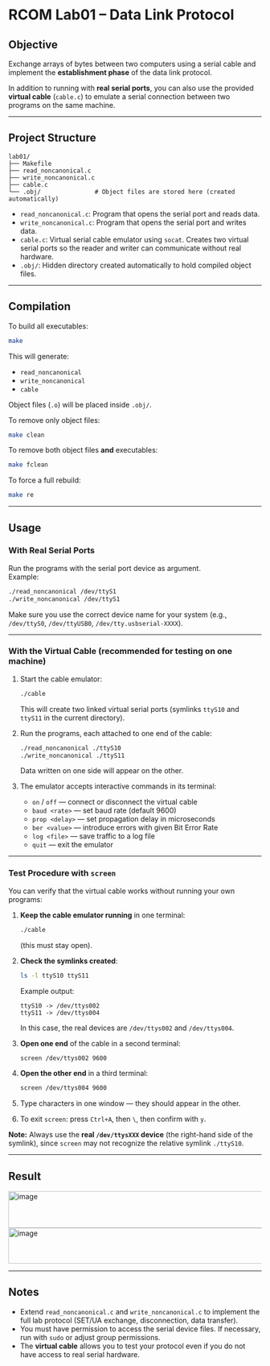 # RCOM Lab01 – Data Link Protocol

## Objective
Exchange arrays of bytes between two computers using a serial cable and implement the **establishment phase** of the data link protocol.

In addition to running with **real serial ports**, you can also use the provided **virtual cable** (`cable.c`) to emulate a serial connection between two programs on the same machine.

---

## Project Structure
```
lab01/
├── Makefile
├── read_noncanonical.c
├── write_noncanonical.c
├── cable.c
└── .obj/               # Object files are stored here (created automatically)
```

- `read_noncanonical.c`: Program that opens the serial port and reads data.  
- `write_noncanonical.c`: Program that opens the serial port and writes data.  
- `cable.c`: Virtual serial cable emulator using `socat`. Creates two virtual serial ports so the reader and writer can communicate without real hardware.  
- `.obj/`: Hidden directory created automatically to hold compiled object files.  

---

## Compilation
To build all executables:
```bash
make
```

This will generate:
- `read_noncanonical`
- `write_noncanonical`
- `cable`

Object files (`.o`) will be placed inside `.obj/`.

To remove only object files:
```bash
make clean
```

To remove both object files **and** executables:
```bash
make fclean
```

To force a full rebuild:
```bash
make re
```

---

## Usage

### With Real Serial Ports
Run the programs with the serial port device as argument.  
Example:
```bash
./read_noncanonical /dev/ttyS1
./write_noncanonical /dev/ttyS1
```
Make sure you use the correct device name for your system (e.g., `/dev/ttyS0`, `/dev/ttyUSB0`, `/dev/tty.usbserial-XXXX`).

---

### With the Virtual Cable (recommended for testing on one machine)
1. Start the cable emulator:
   ```bash
   ./cable
   ```
   This will create two linked virtual serial ports (symlinks `ttyS10` and `ttyS11` in the current directory).

2. Run the programs, each attached to one end of the cable:
   ```bash
   ./read_noncanonical ./ttyS10
   ./write_noncanonical ./ttyS11
   ```
   Data written on one side will appear on the other.

3. The emulator accepts interactive commands in its terminal:
   - `on` / `off` — connect or disconnect the virtual cable  
   - `baud <rate>` — set baud rate (default 9600)  
   - `prop <delay>` — set propagation delay in microseconds  
   - `ber <value>` — introduce errors with given Bit Error Rate  
   - `log <file>` — save traffic to a log file  
   - `quit` — exit the emulator  

---

### Test Procedure with `screen`
You can verify that the virtual cable works without running your own programs:

1. **Keep the cable emulator running** in one terminal:
   ```bash
   ./cable
   ```
   (this must stay open).

2. **Check the symlinks created**:
   ```bash
   ls -l ttyS10 ttyS11
   ```
   Example output:
   ```
   ttyS10 -> /dev/ttys002
   ttyS11 -> /dev/ttys004
   ```
   In this case, the real devices are `/dev/ttys002` and `/dev/ttys004`.

3. **Open one end** of the cable in a second terminal:
   ```bash
   screen /dev/ttys002 9600
   ```

4. **Open the other end** in a third terminal:
   ```bash
   screen /dev/ttys004 9600
   ```

5. Type characters in one window — they should appear in the other.

6. To exit `screen`: press `Ctrl+A`, then `\`, then confirm with `y`.

**Note:** Always use the **real `/dev/ttysXXX` device** (the right-hand side of the symlink), since `screen` may not recognize the relative symlink `./ttyS10`.

---

## Result
<img width="539" height="73" alt="image" src="https://github.com/user-attachments/assets/97f52edf-f737-48fb-b013-c2808c62db2c" />

<img width="550" height="71" alt="image" src="https://github.com/user-attachments/assets/14ee7f7e-319d-4016-a0e2-e3f52ce7c3b2" />

---
## Notes
- Extend `read_noncanonical.c` and `write_noncanonical.c` to implement the full lab protocol (SET/UA exchange, disconnection, data transfer).  
- You must have permission to access the serial device files. If necessary, run with `sudo` or adjust group permissions.  
- The **virtual cable** allows you to test your protocol even if you do not have access to real serial hardware.  
